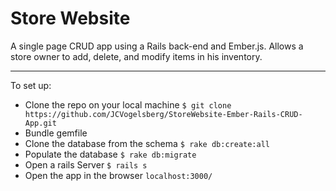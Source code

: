 Store Website
===
A single page CRUD app using a Rails back-end and Ember.js. Allows a store owner to add, delete, 
and modify items in his inventory.

* * *

To set up:

- Clone the repo on your local machine `$ git clone https://github.com/JCVogelsberg/StoreWebsite-Ember-Rails-CRUD-App.git`
- Bundle gemfile
- Clone the database from the schema `$ rake db:create:all`
- Populate the database `$ rake db:migrate`
- Open a rails Server `$ rails s`
- Open the app in the browser `localhost:3000/`
